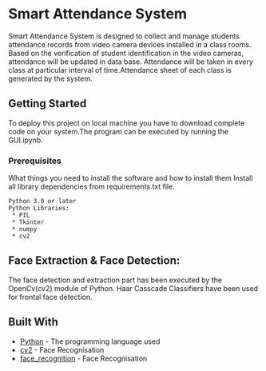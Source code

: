 # Smart Attendance System

Smart Attendance System is designed to collect and manage students attendance records from video camera devices installed in a class rooms. Based on the verification of student identification in the video cameras, attendance will be updated in data base. Attendance will be taken in every class at particular interval of time.Attendance sheet of each class is generated by the system.

## Getting Started

To deploy this project on local machine you have to download complete code on your system.The program can be executed by running the GUI.ipynb.

### Prerequisites

What things you need to install the software and how to install them
Install all library dependencies from requirements.txt file.

```
Python 3.0 or later
Python Libraries:
 * PIL
 * Tkinter
 * numpy
 * cv2
```

## Face Extraction & Face Detection:
The face detection and extraction part has been executed by the OpenCv(cv2) module of Python. Haar Casscade Classifiers have been used for 
frontal face detection.

## Built With

 * [Python](https://www.python.org/) - The programming language used
 * [cv2](https://docs.opencv.org/3.0-beta/doc/py_tutorials/py_gui/py_image_display/py_image_display.html) - Face Recognisation
 * [face_recognition](https://pypi.python.org/pypi/face_recognition) - Face Recognisation
